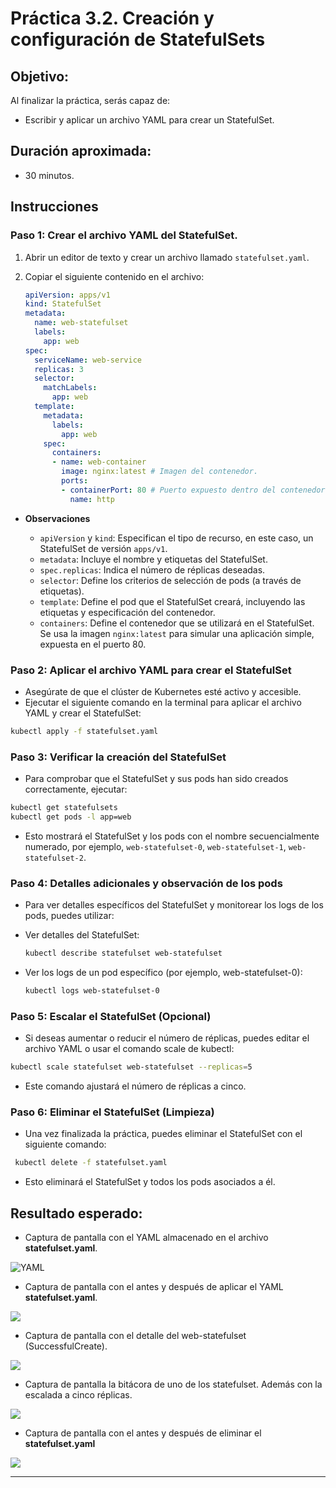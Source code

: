 # Práctica 3.2. Creación y configuración de StatefulSets

## Objetivo:

Al finalizar la práctica, serás capaz de:
- Escribir y aplicar un archivo YAML para crear un StatefulSet.

## Duración aproximada:
- 30 minutos.

## Instrucciones

### Paso 1: Crear el archivo YAML del StatefulSet.

1. Abrir un editor de texto y crear un archivo llamado `statefulset.yaml`.

2. Copiar el siguiente contenido en el archivo:

   ```yaml
   apiVersion: apps/v1
   kind: StatefulSet
   metadata:
     name: web-statefulset
     labels:
       app: web
   spec:
     serviceName: web-service
     replicas: 3
     selector:
       matchLabels:
         app: web
     template:
       metadata:
         labels:
           app: web
       spec:
         containers:
         - name: web-container
           image: nginx:latest # Imagen del contenedor. 
           ports:
           - containerPort: 80 # Puerto expuesto dentro del contenedor.
             name: http

-   **Observaciones** 

    -   `apiVersion` y `kind`: Especifican el tipo de recurso, en este caso, un StatefulSet de versión `apps/v1`.
    - `metadata`: Incluye el nombre y etiquetas del StatefulSet.
    - `spec.replicas`: Indica el número de réplicas deseadas.
    - `selector`: Define los criterios de selección de pods (a través de etiquetas).
    - `template`: Define el pod que el StatefulSet creará, incluyendo las etiquetas y especificación del contenedor.
    - `containers`: Define el contenedor que se utilizará en el StatefulSet. Se usa la imagen `nginx:latest` para simular una aplicación simple, expuesta en el puerto 80.

### Paso 2: Aplicar el archivo YAML para crear el StatefulSet

- Asegúrate de que el clúster de Kubernetes esté activo y accesible.
- Ejecutar el siguiente comando en la terminal para aplicar el archivo YAML y crear el StatefulSet:

```bash
kubectl apply -f statefulset.yaml
```

### Paso 3: Verificar la creación del StatefulSet

- Para comprobar que el StatefulSet y sus pods han sido creados correctamente, ejecutar:

```bash
kubectl get statefulsets
kubectl get pods -l app=web
```

- Esto mostrará el StatefulSet y los pods con el nombre secuencialmente numerado, por ejemplo, `web-statefulset-0`, `web-statefulset-1`, `web-statefulset-2`.

### Paso 4: Detalles adicionales y observación de los pods

- Para ver detalles específicos del StatefulSet y monitorear los logs de los pods, puedes utilizar:

- Ver detalles del StatefulSet:

  ```bash
  kubectl describe statefulset web-statefulset
  ```

- Ver los logs de un pod específico (por ejemplo, web-statefulset-0):

  ```bash
  kubectl logs web-statefulset-0
  ```

### Paso 5: Escalar el StatefulSet (Opcional)

- Si deseas aumentar o reducir el número de réplicas, puedes editar el archivo YAML o usar el comando scale de kubectl:

```bash
kubectl scale statefulset web-statefulset --replicas=5
```

- Este comando ajustará el número de réplicas a cinco.

### Paso 6: Eliminar el StatefulSet (Limpieza)

- Una vez finalizada la práctica, puedes eliminar el StatefulSet con el siguiente comando:

```bash
 kubectl delete -f statefulset.yaml
```

- Esto eliminará el StatefulSet y todos los pods asociados a él.


## Resultado esperado:

- Captura de pantalla con el YAML almacenado en el archivo **statefulset.yaml**.

![YAML](../images/u3_2_1.png)

- Captura de pantalla con el antes y después de aplicar el YAML **statefulset.yaml**.

![](../images/u3_2_2.png)

- Captura de pantalla con el detalle del web-statefulset (SuccessfulCreate).

![](../images/u3_2_3.png)

- Captura de pantalla la bitácora de uno de los statefulset. Además con la escalada a cinco réplicas.

![](../images/u3_2_4.png)

- Captura de pantalla con el antes y después de eliminar el **statefulset.yaml**

![](../images/u3_2_5.png)
 
---
